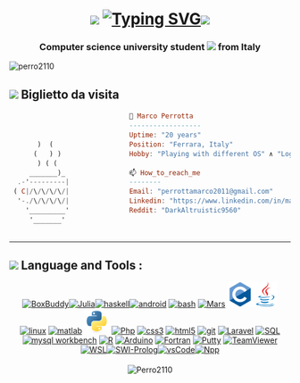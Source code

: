 <h1 align="center"> <img src="https://images.vexels.com/media/users/3/220016/isolated/preview/4d541636c1345b26a4e3215054f4e4e6-yellow-rubber-duck-illustration.png" width="50">  <a href="https://www.linkedin.com/in/marco-perrotta-b159b6244"><img src="http://readme-typing-svg.herokuapp.com?weight=800&size=37&duration=2500&pause=1000&color=F7F7F7&center=true&width=435&lines=Hello+World!+;I'm+Marco+Perrotta" alt="Typing SVG" /></a><img src="https://images.vexels.com/media/users/3/220016/isolated/preview/4d541636c1345b26a4e3215054f4e4e6-yellow-rubber-duck-illustration.png" width="50"> </h1> 
<h3 align="center">Computer science university student <img src="https://static.wikia.nocookie.net/pizzatower/images/9/97/PizzardMagic.gif/revision/latest?cb=20200604203746" width="50"> from Italy</h3>

<p align="left"> <img src="https://komarev.com/ghpvc/?username=perro2110&label=Profile%20views&color=0e75b6&style=flat" alt="perro2110" /></p>

## <img src="https://static.wikia.nocookie.net/pizzatower/images/a/a2/Cutie_alert.gif/revision/latest?cb=20200222064706" width="50"> Biglietto da visita
```hs
                              👋 Marco Perrotta
                              ------------------
                              Uptime: "20 years"
       )  (                   Position: "Ferrara, Italy"
      (   ) )                 Hobby: "Playing with different OS" ∧ "Logic for computer science" ∧ "Machine learning" 
       ) ( (                  
     _______)_                📫 How_to_reach_me
  .-'---------|               --------
 ( C|/\/\/\/\/|               Email: "perrottamarco2011@gmail.com"
  '-./\/\/\/\/|               Linkedin: "https://www.linkedin.com/in/marco-perrotta-b159b6244/"
    '_________'               Reddit: "DarkAltruistic9560"
     '_______'                
                                                    
```
---
## <img src="https://static.wikia.nocookie.net/pizzatower/images/2/2a/The_power_of_pizzaface_compels_you.gif/revision/latest?cb=20200710040919" width="50"> Language and Tools :

<div align = "center">
<a href="https://github.com/Dvlv/BoxBuddyRS" target="_blank" rel="noreferrer"><img src="https://flathub.org/_next/image?url=https%3A%2F%2Fdl.flathub.org%2Fmedia%2Fio%2Fgithub%2Fdvlv.boxbuddyrs%2Fb8f4290306ff9f35431993593f2a6306%2Ficons%2F128x128%2Fio.github.dvlv.boxbuddyrs.png&w=256&q=100" alt="BoxBuddy" width="55" height="55"/></a><a href="https://julialang.org/" target="_blank" rel="noreferrer"><img src="https://julialang.org/assets/infra/logo.svg" alt="Julia" width="55" height="55"/></a><a href="https://www.haskell.org/" target="_blank" rel="noreferrer"><img src="https://upload.wikimedia.org/wikipedia/commons/1/1c/Haskell-Logo.svg" alt="haskell" width="45" height="45"/></a><a href="https://developer.android.com" target="_blank" rel="noreferrer"><img src="https://developer.android.com/images/logos/android.svg" alt="android" width="45" height="45"/></a>
<a href="https://www.gnu.org/software/bash/" target="_blank" rel="noreferrer"><img src="https://bashlogo.com/img/symbol/png/full_colored_light.png" alt="bash" width="45" height="45"/></a> <a href="https://courses.missouristate.edu/kenvollmar/mars/download.htm" target="_blank" rel="noreferrer"><img src="https://courses.missouristate.edu/kenvollmar/mars/Mars%20140.jpg" alt="Mars" width="45" height="45"/></a> <a href="https://www.cprogramming.com/" target="_blank" rel="noreferrer"><img src="https://raw.githubusercontent.com/devicons/devicon/master/icons/c/c-original.svg" alt="c" width="45" height="45"/></a><a href="https://www.java.com" target="_blank" rel="noreferrer"><img src="https://raw.githubusercontent.com/devicons/devicon/master/icons/java/java-original.svg" alt="java" width="45" height="45"/></a> <a href="https://www.linux.org/" target="_blank" rel="noreferrer"><img src="https://cdn-icons-png.flaticon.com/512/518/518713.png" alt="linux" width="45" height="45"/></a> <a href="https://www.mathworks.com/" target="_blank" rel="noreferrer"><img src="https://upload.wikimedia.org/wikipedia/commons/2/21/Matlab_Logo.png" alt="matlab" width="45" height="45"/></a> <a href="https://www.python.org" target="_blank" rel="noreferrer"><img src="https://raw.githubusercontent.com/devicons/devicon/master/icons/python/python-original.svg" alt="python" width="45" height="45"/></a> <a href="https://www.php.net/" target="_blank" rel="noreferrer"><img src="https://upload.wikimedia.org/wikipedia/commons/2/27/PHP-logo.svg" alt="Php" width="45" height="45"/></a> <a href="https://www.w3schools.com/css/" target="_blank" rel="noreferrer"><img src="https://static-00.iconduck.com/assets.00/file-type-css-icon-1806x2048-r5fwjl3p.png" alt="css3" width="45" height="45"/></a> <a href="https://www.w3.org/html/" target="_blank" rel="noreferrer"><img src="https://cdn-icons-png.flaticon.com/512/732/732212.png" alt="html5" width="45" height="45"/></a> <a href="https://git-scm.com/" target="_blank" rel="noreferrer"><img src="https://www.vectorlogo.zone/logos/git-scm/git-scm-icon.svg" alt="git" width="45" height="45"/></a> <a href="https://laravel.com/" target="_blank" rel="noreferrer"><img src="https://upload.wikimedia.org/wikipedia/commons/thumb/9/9a/Laravel.svg/800px-Laravel.svg.png" alt="Laravel" width="45" height="45"/></a> <a href="https://it.wikipedia.org/wiki/Structured_Query_Language" target="_blank" rel="noreferrer"><img src="https://static-00.iconduck.com/assets.00/database-mysql-icon-462x512-6itsq0zm.png" alt="SQL" width="45" height="45"/></a> <a href="https://www.mysql.com/products/workbench/" target="_blank" rel="noreferrer"><img src="https://cdn.icon-icons.com/icons2/1381/PNG/512/mysqlworkbench_93532.png" alt="mysql workbench" width="45" height="45"/></a> <a href="https://www.r-project.org/about.html#:~:text=Introduction%20to%20R,by%20John%20Chambers%20and%20colleagues." target="_blank" rel="noreferrer"><img src="https://www.r-project.org/logo/Rlogo.png" alt="R" width="45" height="45"/></a>  <a href="https://www.arduino.cc/" target="_blank" rel="noreferrer"><img src="https://upload.wikimedia.org/wikipedia/commons/thumb/8/87/Arduino_Logo.svg/720px-Arduino_Logo.svg.png" alt="Arduino" width="55" height="45"/></a> <a href="https://it.wikipedia.org/wiki/Fortran" target="_blank" rel="noreferrer"><img src="https://cdn.icon-icons.com/icons2/2107/PNG/512/file_type_fortran_icon_130596.png" alt="Fortran" width="45" height="45"/></a> <a href="https://www.putty.org/" target="_blank" rel="noreferrer"><img src="https://upload.wikimedia.org/wikipedia/commons/thumb/e/e7/PuTTY_Icon.svg/2048px-PuTTY_Icon.svg.png" alt="Putty" width="45" height="45"/></a> <a href="https://www.teamviewer.com/it/?utm_source=google&utm_medium=cpc&utm_campaign=it%7Cb%7Cpr%7C22%7Coct%7Ctv-core-brand-only-exact-sn%7Cnew%7Ct0%7C0&utm_content=Exact&utm_term=teamviewer&gad_source=1&gclid=Cj0KCQjw_qexBhCoARIsAFgBletQyjDdneEVSxbG7G06a0F3_o41FfXuHA4WhHJ-ilYPTmANb73o_9EaAplWEALw_wcB" target="_blank" rel="noreferrer"><img src="https://upload.wikimedia.org/wikipedia/commons/3/31/TeamViewer_Logo_Icon_Only.svg" alt="TeamViewer" width="45" height="45"/></a> <a href="https://learn.microsoft.com/it-it/windows/wsl/" target="_blank" rel="noreferrer"><img src="https://store-images.s-microsoft.com/image/apps.61786.14131597032361940.38d2a067-3798-455f-934a-f69935156b3d.eb49d3ac-e311-4e6f-b89b-f1fe8db9d73b" alt="WSL" width="45" height="45"/></a><a href="https://www.swi-prolog.org/" target="_blank" rel="noreferrer"><img src="https://avatars.githubusercontent.com/u/6884283?s=200&v=4" alt="SWI-Prolog" width="45" height="45"/></a><a href="https://code.visualstudio.com" target="_blank" rel="noreferrer"><img src="https://upload.wikimedia.org/wikipedia/commons/thumb/9/9a/Visual_Studio_Code_1.35_icon.svg/768px-Visual_Studio_Code_1.35_icon.svg.png" alt="vsCode" width="45" height="45"/></a><a href="https://notepad-plus-plus.org/" target="_blank" rel="noreferrer"><img src="https://freesvg.org/img/1661420472npp.png" alt="Npp" width="50" height="50"/></a>
<br><br>
<img align="center" src="https://github-readme-stats.vercel.app/api/top-langs?username=Perro2110&theme=tokyonight&show_icons=true&locale=en&layout=compact" alt="Perro2110" />

